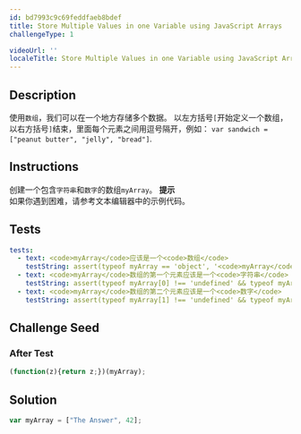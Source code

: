 ```yaml
---
id: bd7993c9c69feddfaeb8bdef
title: Store Multiple Values in one Variable using JavaScript Arrays
challengeType: 1

videoUrl: ''
localeTitle: Store Multiple Values in one Variable using JavaScript Arrays
---
```


## Description
<section id='description'>
使用<code>数组</code>，我们可以在一个地方存储多个数据。
以左方括号<code>[</code>开始定义一个数组，以右方括号<code>]</code>结束，里面每个元素之间用逗号隔开，例如：
<code>var sandwich = ["peanut butter", "jelly", "bread"]</code>.
</section>

## Instructions
<section id='instructions'>
创建一个包含<code>字符串</code>和<code>数字</code>的数组<code>myArray</code>。
<strong>提示</strong><br>如果你遇到困难，请参考文本编辑器中的示例代码。
</section>

## Tests
<section id='tests'>

```yml
tests:
  - text: <code>myArray</code>应该是一个<code>数组</code>
    testString: assert(typeof myArray == 'object', '<code>myArray</code>应该是一个<code>数组</code>');
  - text: <code>myArray</code>数组的第一个元素应该是一个<code>字符串</code>
    testString: assert(typeof myArray[0] !== 'undefined' && typeof myArray[0] == 'string', '<code>myArray</code>数组的第一个元素应该是一个<code>字符串</code>');
  - text: <code>myArray</code>数组的第二个元素应该是一个<code>数字</code>
    testString: assert(typeof myArray[1] !== 'undefined' && typeof myArray[1] == 'number', '<code>myArray</code>数组的第二个元素应该是一个<code>数字</code>');

```

</section>

## Challenge Seed
<section id='challengeSeed'>














### After Test

<div id='js-teardown'>

```js
(function(z){return z;})(myArray);
```

</div>

</section>

## Solution
<section id='solution'>

```js
var myArray = ["The Answer", 42];
```

</section>
              